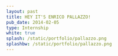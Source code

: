 ```yaml
---
layout: past
title: HEY IT'S ENRICO PALLAZZO!
pub_date: 2014-02-05
type: Internship
white: true
splash: /static/portfolio/pallazzo.png
splashbw: /static/portfolio/pallazzo.png
---
```


